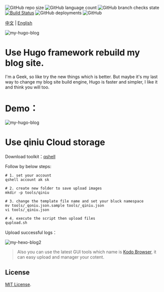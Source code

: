 ![GitHub repo size](https://img.shields.io/github/repo-size/elkan1788/elkan1788.github.io)
![GitHub language count](https://img.shields.io/github/languages/count/elkan1788/elkan1788.github.io)
![GitHub branch checks state](https://img.shields.io/github/checks-status/elkan1788/elkan1788.github.io/main)
[![Build Status](https://api.travis-ci.com/elkan1788/elkan1788.github.io.svg?branch=hugo)](https://travis-ci.com/elkan1788/elkan1788.github.io)
![GitHub deployments](https://img.shields.io/github/deployments/elkan1788/elkan1788.github.io/github-pages)
![GitHub](https://img.shields.io/github/license/elkan1788/elkan1788.github.io)

[中文](README.zh.md) | [English](README.md)

![my-hugo-blog](http://siteimgs.cn-sh2.ufileos.com/hugo-logo.png)


# Use Hugo framework rebuild my blog site.

I'm a Geek, so like try the new things which is better. But maybe it's my last way to change my blog site build engine, Hugo is faster and simpler, I like it and think you will too.


# Demo：

![my-hugo-blog](http://siteimgs.cn-sh2.ufileos.com/my-hugo-blog.png)


# Use qiniu Cloud storage

Download toolkit：[qshell](https://developer.qiniu.com/sdk#official-tool)

Follow by below steps:
```
# 1. set your account
qshell account ak sk

# 2. create new folder to save upload images
mkdir -p tools/qiniu

# 3. change the template file name and set your bluck namespace
mv tools/_qoniu.json.sample tools/_qiniu.json
vi tools/_qiniu.json 

# 4. execute the script then upload files
qupload.sh

```

Upload successful logs：

![my-hexo-blog2](http://siteimgs.cn-sh2.ufileos.com/my-hexo-blog2.png)

> Also you can use the latest GUI tools which name is [Kodo Browser](https://developer.qiniu.com/kodo/5972/kodo-browser), it can easy upload and manager your cotent.

## License
[MIT License](LICENSE).

